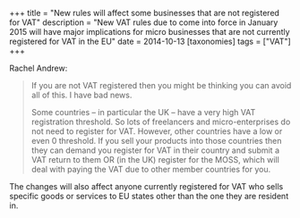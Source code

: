 +++
title = "New rules will affect some businesses that are not registered for VAT"
description = "New VAT rules due to come into force in January 2015 will have major implications for micro businesses that are not currently registered for VAT in the EU"
date = 2014-10-13
[taxonomies]
tags = ["VAT"]
+++

Rachel Andrew:

> If you are not VAT registered then you might be thinking you can avoid all of this. I have bad news.
>
> Some countries – in particular the UK – have a very high VAT registration threshold. So lots of freelancers and micro-enterprises do not need to register for VAT. However, other countries have a low or even 0 threshold. If you sell your products into those countries then they can demand you register for VAT in their country and submit a VAT return to them OR (in the UK) register for the MOSS, which will deal with paying the VAT due to other member countries for you.

The changes will also affect anyone currently registered for VAT who sells specific goods or services to EU states other than the one they are resident in.